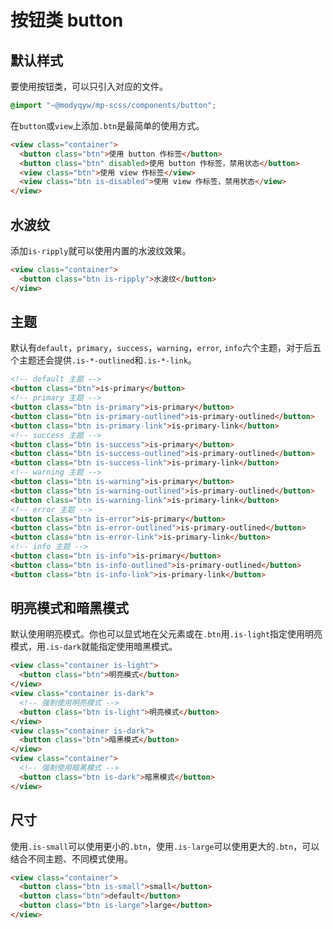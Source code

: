 # 按钮类 button

## 默认样式

要使用按钮类，可以只引入对应的文件。

```scss
@import "~@modyqyw/mp-scss/components/button";
```

在`button`或`view`上添加`.btn`是最简单的使用方式。

```html
<view class="container">
  <button class="btn">使用 button 作标签</button>
  <button class="btn" disabled>使用 button 作标签，禁用状态</button>
  <view class="btn">使用 view 作标签</view>
  <view class="btn is-disabled">使用 view 作标签，禁用状态</view>
</view>
```

## 水波纹

添加`is-ripply`就可以使用内置的水波纹效果。

```html
<view class="container">
  <button class="btn is-ripply">水波纹</button>
</view>
```

## 主题

默认有`default`，`primary`，`success`，`warning`，`error`, `info`六个主题，对于后五个主题还会提供`.is-*-outlined`和`.is-*-link`。

```html
<!-- default 主题 -->
<button class="btn">is-primary</button>
<!-- primary 主题 -->
<button class="btn is-primary">is-primary</button>
<button class="btn is-primary-outlined">is-primary-outlined</button>
<button class="btn is-primary-link">is-primary-link</button>
<!-- success 主题 -->
<button class="btn is-success">is-primary</button>
<button class="btn is-success-outlined">is-primary-outlined</button>
<button class="btn is-success-link">is-primary-link</button>
<!-- warning 主题 -->
<button class="btn is-warning">is-primary</button>
<button class="btn is-warning-outlined">is-primary-outlined</button>
<button class="btn is-warning-link">is-primary-link</button>
<!-- error 主题 -->
<button class="btn is-error">is-primary</button>
<button class="btn is-error-outlined">is-primary-outlined</button>
<button class="btn is-error-link">is-primary-link</button>
<!-- info 主题 -->
<button class="btn is-info">is-primary</button>
<button class="btn is-info-outlined">is-primary-outlined</button>
<button class="btn is-info-link">is-primary-link</button>
```

## 明亮模式和暗黑模式

默认使用明亮模式。你也可以显式地在父元素或在`.btn`用`.is-light`指定使用明亮模式，用`.is-dark`就能指定使用暗黑模式。

```html
<view class="container is-light">
  <button class="btn">明亮模式</button>
</view>
<view class="container is-dark">
  <!-- 强制使用明亮模式 -->
  <button class="btn is-light">明亮模式</button>
</view>
<view class="container is-dark">
  <button class="btn">暗黑模式</button>
</view>
<view class="container">
  <!-- 强制使用暗黑模式 -->
  <button class="btn is-dark">暗黑模式</button>
</view>
```

## 尺寸

使用`.is-small`可以使用更小的`.btn`，使用`.is-large`可以使用更大的`.btn`，可以结合不同主题、不同模式使用。

```html
<view class="container">
  <button class="btn is-small">small</button>
  <button class="btn">default</button>
  <button class="btn is-large">large</button>
</view>
```
